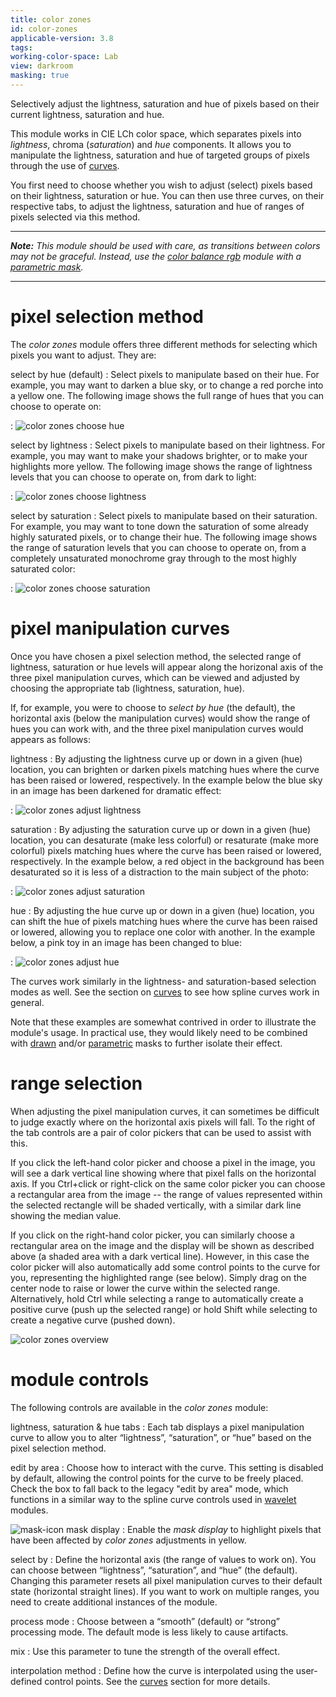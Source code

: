 ```yaml
---
title: color zones
id: color-zones
applicable-version: 3.8
tags: 
working-color-space: Lab
view: darkroom
masking: true
---
```


Selectively adjust the lightness, saturation and hue of pixels based on their current lightness, saturation and hue.

This module works in CIE LCh color space, which separates pixels into _lightness_, chroma (_saturation_) and _hue_ components. It allows you to manipulate the lightness, saturation and hue of targeted groups of pixels through the use of [curves](../../darkroom/processing-modules/curves.md).

You first need to choose whether you wish to adjust (select) pixels based on their lightness, saturation or hue. You can then use three curves, on their respective tabs, to adjust the lightness, saturation and hue of ranges of pixels selected via this method.

---

_**Note:** This module should be used with care, as transitions between colors may not be graceful. Instead, use the [color balance rgb](./color-balance-rgb.md) module with a [parametric mask](../../darkroom/masking-and-blending/masks/parametric.md)._

---

# pixel selection method

The _color zones_ module offers three different methods for selecting which pixels you want to adjust. They are:

select by hue (default)
: Select pixels to manipulate based on their hue. For example, you may want to darken a blue sky, or to change a red porche into a yellow one. The following image shows the full range of hues that you can choose to operate on:

: ![color zones choose hue](./color-zones/color-zones-choose-hue.png#w33)

select by lightness
: Select pixels to manipulate based on their lightness. For example, you may want to make your shadows brighter, or to make your highlights more yellow. The following image shows the range of lightness levels that you can choose to operate on, from dark to light:

: ![color zones choose lightness](./color-zones/color-zones-choose-lightness.png#w33)

select by saturation
: Select pixels to manipulate based on their saturation. For example, you may want to tone down the saturation of some already highly saturated pixels, or to change their hue. The following image shows the range of saturation levels that you can choose to operate on, from a completely unsaturated monochrome gray through to the most highly saturated color:

: ![color zones choose saturation](./color-zones/color-zones-choose-saturation.png#w33)

# pixel manipulation curves

Once you have chosen a pixel selection method, the selected range of lightness, saturation or hue levels will appear along the horizonal axis of the three pixel manipulation curves, which can be viewed and adjusted by choosing the appropriate tab (lightness, saturation, hue). 

If, for example, you were to choose to _select by hue_ (the default), the horizontal axis (below the manipulation curves) would show the range of hues you can work with, and the three pixel manipulation curves would appears as follows:

lightness
: By adjusting the lightness curve up or down in a given (hue) location, you can brighten or darken pixels matching hues where the curve has been raised or lowered, respectively. In the example below the blue sky in an image has been darkened for dramatic effect:

: ![color zones adjust lightness](./color-zones/color-zones-adjust-lightness.png#w33)

saturation
: By adjusting the saturation curve up or down in a given (hue) location, you can desaturate (make less colorful) or resaturate (make more colorful) pixels matching hues where the curve has been raised or lowered, respectively. In the example below, a red object in the background has been desaturated so it is less of a distraction to the main subject of the photo:

: ![color zones adjust saturation](./color-zones/color-zones-adjust-saturation.png#w33)

hue
: By adjusting the hue curve up or down in a given (hue) location, you can shift the hue of pixels matching hues where the curve has been raised or lowered, allowing you to replace one color with another. In the example below, a pink toy in an image has been changed to blue:

: ![color zones adjust hue](./color-zones/color-zones-adjust-hue.png#w33)

The curves work similarly in the lightness- and saturation-based selection modes as well. See the section on [curves](../../darkroom/processing-modules/curves.md) to see how spline curves work in general.

Note that these examples are somewhat contrived in order to illustrate the module's usage. In practical use, they would likely need to be combined with [drawn](../../darkroom/masking-and-blending/masks/drawn.md) and/or [parametric](../../darkroom/masking-and-blending/masks/parametric.md) masks to further isolate their effect. 

# range selection

When adjusting the pixel manipulation curves, it can sometimes be difficult to judge exactly where on the horizontal axis pixels will fall. To the right of the tab controls are a pair of color pickers that can be used to assist with this.

If you click the left-hand color picker and choose a pixel in the image, you will see a dark vertical line showing where that pixel falls on the horizontal axis. If you Ctrl+click or right-click on the same color picker you can choose a rectangular area from the image -- the range of values represented within the selected rectangle will be shaded vertically, with a similar dark line showing the median value.

If you click on the right-hand color picker, you can similarly choose a rectangular area on the image and the display will be shown as described above (a shaded area with a dark vertical line). However, in this case the color picker will also automatically add some control points to the curve for you, representing the highlighted range (see below). Simply drag on the center node to raise or lower the curve within the selected range. Alternatively, hold Ctrl while selecting a range to automatically create a positive curve (push up the selected range) or hold Shift while selecting to create a negative curve (pushed down). 

![color zones overview](./color-zones/color-zones-overview.png#w33)

# module controls

The following controls are available in the _color zones_ module:

lightness, saturation & hue tabs
: Each tab displays a pixel manipulation curve to allow you to alter “lightness”, “saturation”, or “hue” based on the pixel selection method.

edit by area
: Choose how to interact with the curve. This setting is disabled by default, allowing the control points for the curve to be freely placed. Check the box to fall back to the legacy "edit by area" mode, which functions in a similar way to the spline curve controls used in [wavelet](../../darkroom/processing-modules/wavelets.md#spline-controls) modules.

 ![mask-icon](./color-zones/icon-mask.png#icon) mask display
: Enable the _mask display_ to highlight pixels that have been affected by _color zones_ adjustments in yellow.

select by
: Define the horizontal axis (the range of values to work on). You can choose between “lightness”, “saturation”, and “hue” (the default). Changing this parameter resets all pixel manipulation curves to their default state (horizontal straight lines). If you want to work on multiple ranges, you need to create additional instances of the module.

process mode
: Choose between a “smooth” (default) or “strong” processing mode. The default mode is less likely to cause artifacts.

mix
: Use this parameter to tune the strength of the overall effect.

interpolation method
: Define how the curve is interpolated using the user-defined control points. See the [curves](../../darkroom/processing-modules/curves.md) section for more details.

